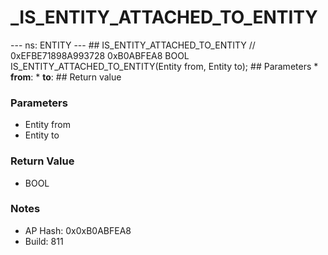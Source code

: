 # _IS_ENTITY_ATTACHED_TO_ENTITY

--- ns: ENTITY --- ## IS_ENTITY_ATTACHED_TO_ENTITY  // 0xEFBE71898A993728 0xB0ABFEA8 BOOL IS_ENTITY_ATTACHED_TO_ENTITY(Entity from, Entity to);   ## Parameters * **from**: * **to**:  ## Return value

### Parameters
* Entity from
* Entity to

### Return Value
* BOOL

### Notes
* AP Hash: 0x0xB0ABFEA8
* Build: 811

